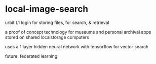 # local-image-search
urbit L1 login for storing files, for search, & retrieval

a proof of concept technology for museums and personal archival apps stored on shared localstorage computers

uses a 1 layer hidden neural network with tensorflow for vector search

future: federated learning
